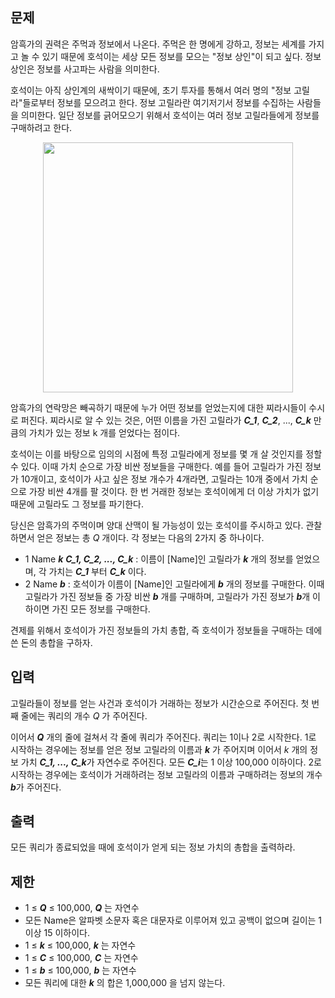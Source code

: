 ## 문제
암흑가의 권력은 주먹과 정보에서 나온다. 주먹은 한 명에게 강하고, 정보는 세계를 가지고 놀 수 있기 때문에 호석이는 세상 모든 정보를 모으는 "정보 상인"이 되고 싶다. 정보 상인은 정보를 사고파는 사람을 의미한다.

호석이는 아직 상인계의 새싹이기 때문에, 초기 투자를 통해서 여러 명의 "정보 고릴라"들로부터 정보를 모으려고 한다. 정보 고릴라란 여기저기서 정보를 수집하는 사람들을 의미한다. 일단 정보를 긁어모으기 위해서 호석이는 여러 정보 고릴라들에게 정보를 구매하려고 한다.

<p align='center'><img src = "https://upload.acmicpc.net/3de1bd98-cafe-4e28-8ffc-0eeb2edcb0e2/-/preview/" width=400></p>

암흑가의 연락망은 빼곡하기 때문에 누가 어떤 정보를 얻었는지에 대한 찌라시들이 수시로 퍼진다. 찌라시로 알 수 있는 것은, 어떤 이름을 가진 고릴라가 ***C_1***, ***C_2***, ..., ***C_k*** 만큼의 가치가 있는 정보 k 개를 얻었다는 점이다.

호석이는 이를 바탕으로 임의의 시점에 특정 고릴라에게 정보를 몇 개 살 것인지를 정할 수 있다. 이때 가치 순으로 가장 비싼 정보들을 구매한다. 예를 들어 고릴라가 가진 정보가 10개이고, 호석이가 사고 싶은 정보 개수가 4개라면, 고릴라는 10개 중에서 가치 순으로 가장 비싼 4개를 팔 것이다. 한 번 거래한 정보는 호석이에게 더 이상 가치가 없기 때문에 고릴라도 그 정보를 파기한다.

당신은 암흑가의 주먹이며 양대 산맥이 될 가능성이 있는 호석이를 주시하고 있다. 관찰하면서 얻은 정보는 총 $Q$ 개이다. 각 정보는 다음의 2가지 중 하나이다.

- 1 Name ***k*** ***C_1, C_2, ..., C_k*** : 이름이 [Name]인 고릴라가 ***k*** 개의 정보를 얻었으며, 각 가치는 ***C_1*** 부터 ***C_k*** 이다.
- 2 Name ***b*** : 호석이가 이름이 [Name]인 고릴라에게 ***b*** 개의 정보를 구매한다. 이때 고릴라가 가진 정보들 중 가장 비싼 ***b*** 개를 구매하며, 고릴라가 가진 정보가 ***b***개 이하이면 가진 모든 정보를 구매한다.
 
 견제를 위해서 호석이가 가진 정보들의 가치 총합, 즉 호석이가 정보들을 구매하는 데에 쓴 돈의 총합을 구하자.

## 입력
고릴라들이 정보를 얻는 사건과 호석이가 거래하는 정보가 시간순으로 주어진다. 첫 번째 줄에는 쿼리의 개수 $Q$ 가 주어진다.

이어서 ***Q*** 개의 줄에 걸쳐서 각 줄에 쿼리가 주어진다. 
쿼리는 1이나 2로 시작한다. 1로 시작하는 경우에는 정보를 얻은 정보 고릴라의 이름과 ***k*** 가 주어지며 이어서 $k$ 개의 정보 가치 ***C_1, ..., C_k***가 자연수로 주어진다. 
모든 ***C_i***는 1 이상 100,000 이하이다. 
2로 시작하는 경우에는 호석이가 거래하려는 정보 고릴라의 이름과 구매하려는 정보의 개수 ***b***가 주어진다. 

## 출력
모든 쿼리가 종료되었을 때에 호석이가 얻게 되는 정보 가치의 총합을 출력하라.

## 제한
- 1 ≤ ***Q*** ≤ 100,000, ***Q*** 는 자연수
- 모든 Name은 알파벳 소문자 혹은 대문자로 이루어져 있고 공백이 없으며 길이는 1 이상 15 이하이다.
- 1 ≤ ***k*** ≤ 100,000, ***k*** 는 자연수
- 1 ≤ ***C*** ≤ 100,000, ***C*** 는 자연수
- 1 ≤ ***b*** ≤ 100,000, ***b*** 는 자연수
- 모든 쿼리에 대한 ***k*** 의 합은 1,000,000 을 넘지 않는다. 
